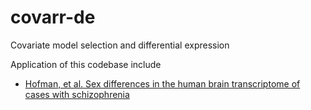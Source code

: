 # covarr-de
Covariate model selection and differential expression

Application of this codebase include
* [Hofman, et al. Sex differences in the human brain transcriptome of cases with schizophrenia](https://www.synapse.org/#!Synapse:syn23763487)
